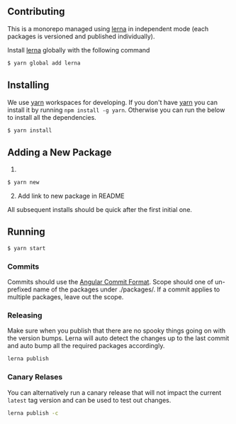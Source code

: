 ## Contributing

This is a monorepo managed using [lerna](https://github.com/lerna/lerna) in independent mode (each packages is versioned and published individually).

Install [lerna](https://github.com/lerna/lerna) globally with the following command

```bash
$ yarn global add lerna
```

## Installing

We use [yarn](https://yarnpkg.com/lang/en/) workspaces for developing. If you don't have [yarn](https://yarnpkg.com/lang/en/) you can install it by running
`npm install -g yarn`. Otherwise you can run the below to install all the dependencies.

```bash
$ yarn install
```

## Adding a New Package

1.

```bash
$ yarn new
```

2. Add link to new package in README

All subsequent installs should be quick after the first initial one.

## Running

```bash
$ yarn start
```

### Commits

Commits should use the [Angular Commit Format](https://github.com/angular/angular/blob/master/CONTRIBUTING.md#type). Scope should one of un-prefixed name of the packages under ./packages/. If a commit applies to multiple packages, leave out the scope.

### Releasing

Make sure when you publish that there are no spooky things going on with the version bumps. Lerna will auto detect the changes up to the last commit and auto bump all the required packages accordingly.

```bash
lerna publish
```

### Canary Relases

You can alternatively run a canary release that will not impact the current `latest` tag version and can be used to test out changes.

```bash
lerna publish -c
```
